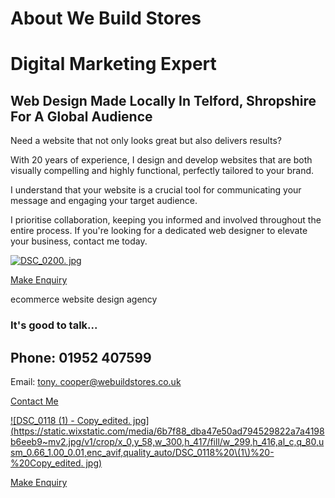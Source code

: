 # About We Build Stores


# Digital Marketing Expert

## Web Design Made Locally In Telford, Shropshire For A Global Audience

Need a website that not only looks great but also delivers results?

With 20 years of experience, I design and develop websites that are both visually compelling and highly functional, perfectly tailored to your brand.

I understand that your website is a crucial tool for communicating your message and engaging your target audience.

I prioritise collaboration, keeping you informed and involved throughout the entire process. If you're looking for a dedicated web designer to elevate your business, contact me today.

[![DSC_0200. jpg](https://static.wixstatic.com/media/6b7f88_7b1ea0a54a034eeda6325001d992261e~mv2.jpg/v1/crop/x_0,y_0,w_2204,h_3065/fill/w_299,h_416,al_c,q_80,usm_0.66_1.00_0.01,enc_avif,quality_auto/DSC_0200.jpg)](https://www.webuildstores.co.uk/website-design)

[Make Enquiry](https://www.webuildstores.co.uk/contact)

ecommerce website design agency

### It's good to talk...

## Phone: 01952 407599 
 
Email: [tony. cooper@webuildstores.co.uk](mailto:tony.cooper@webuildstores.co.uk)

[Contact Me](https://www.webuildstores.co.uk/post/project-management-guide)

[![DSC_0118 \(1\) - Copy_edited. jpg](https://static.wixstatic.com/media/6b7f88_dba47e50ad794529822a7a4198b6eeb9~mv2.jpg/v1/crop/x_0,y_58,w_300,h_417/fill/w_299,h_416,al_c,q_80,usm_0.66_1.00_0.01,enc_avif,quality_auto/DSC_0118%20\(1\)%20-%20Copy_edited. jpg)](https://www.webuildstores.co.uk/website-design)

[Make Enquiry](https://www.webuildstores.co.uk/contact)
